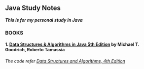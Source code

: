 ## Java Study Notes

**_This is for my personal study in Java_**

### BOOKS

#### 1. [Data Structures & Algorithms in Java 5th Edition](http://www.wiley.com/WileyCDA/WileyTitle/productCd-EHEP001602.html) by **Michael T. Goodrich, Roberto Tamassia** 
###### The code refer [Data Structures and Algorithms, 4th Edition](http://turing.cs.trincoll.edu/~ram/cpsc215/sourcecode/index.html)
